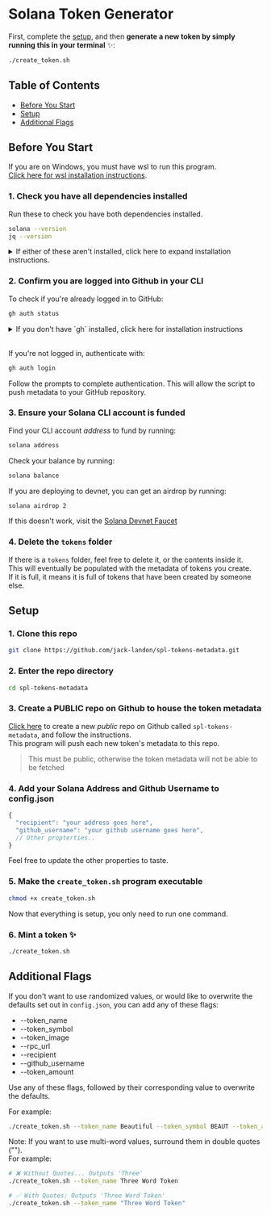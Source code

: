 # Solana Token Generator

First, complete the [setup](#setup), and then **generate a new token by simply running this in your terminal** ✨:

```bash
./create_token.sh
```

## Table of Contents

- [Before You Start](#before-you-start)
- [Setup](#setup)
- [Additional Flags](#additional-flags)

## Before You Start

If you are on Windows, you must have wsl to run this program.
<br />
[Click here for wsl installation instructions](https://learn.microsoft.com/en-us/windows/wsl/install).

### 1. Check you have all dependencies installed

Run these to check you have both dependencies installed.

```bash
solana --version
jq --version
```

<details>
<summary>
If either of these aren't installed, click here to expand installation instructions.
</summary>

#### 1. Solana CLI

Install the Solana CLI by running:

```bash
curl --proto '=https' --tlsv1.2 -sSfL https://solana-install.solana.workers.dev | bash
```

[Visit the official Solana installation guide if you have any issues](https://solana.com/docs/intro/installation).

#### 2. jq

Install the lightweight `jq` package by running:

```bash
# macOS
brew install jq

# Linux (Debian/Ubuntu) and WSL
sudo apt install jq
```

</details>

### 2. Confirm you are logged into Github in your CLI

To check if you're already logged in to GitHub:

```bash
gh auth status
```

<details>
<summary>
If you don't have `gh` installed, click here for installation instructions
</summary>

Install `gh` by running the following:

```bash
# macOS
brew install gh
```

For WSL and Linux users, [click here to install the Github CLI](https://github.com/cli/cli/blob/trunk/docs/install_linux.md)

</details>

<br />

If you're not logged in, authenticate with:

```bash
gh auth login
```

Follow the prompts to complete authentication. This will allow the script to push metadata to your GitHub repository.

### 3. Ensure your Solana CLI account is funded

Find your CLI account _address_ to fund by running:

```bash
solana address
```

Check your balance by running:

```bash
solana balance
```

If you are deploying to devnet, you can get an airdrop by running:

```bash
solana airdrop 2
```

If this doesn't work, visit the [Solana Devnet Faucet](https://faucet.solana.com/)

### 4. Delete the `tokens` folder

If there is a `tokens` folder, feel free to delete it, or the contents inside it.<br />
This will eventually be populated with the metadata of tokens you create.<br />
If it is full, it means it is full of tokens that have been created by someone else.

## Setup

### 1. Clone this repo

```bash
git clone https://github.com/jack-landon/spl-tokens-metadata.git
```

### 2. Enter the repo directory

```bash
cd spl-tokens-metadata
```

### 3. Create a PUBLIC repo on Github to house the token metadata

[Click here](https://github.com/new) to create a new _public_ repo on Github called `spl-tokens-metadata`, and follow the instructions.<br />
This program will push each new token's metadata to this repo.

> This must be public, otherwise the token metadata will not be able to be fetched

### 4. Add your Solana Address and Github Username to config.json

```js
{
  "recipient": "your address goes here",
  "github_username": "your github username goes here",
  // Other propterties..
}
```

Feel free to update the other properties to taste.

### 5. Make the `create_token.sh` program executable

```bash
chmod +x create_token.sh
```

Now that everything is setup, you only need to run one command.

### 6. Mint a token ✨

```bash
./create_token.sh
```

## Additional Flags

If you don't want to use randomized values, or would like to overwrite the defaults set out in `config.json`, you can add any of these flags:

- --token_name
- --token_symbol
- --token_image
- --rpc_url
- --recipient
- --github_username
- --token_amount

Use any of these flags, followed by their corresponding value to overwrite the defaults.

For example:

```bash
./create_token.sh --token_name Beautiful --token_symbol BEAUT --token_amount 5000000000
```

Note: If you want to use multi-word values, surround them in double quotes ("").<br />
For example:

```bash
# ❌ Without Quotes... Outputs 'Three'
./create_token.sh --token_name Three Word Token

# ✅ With Quotes: Outputs 'Three Word Token'
./create_token.sh --token_name "Three Word Token"
```
